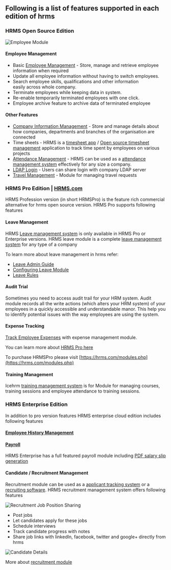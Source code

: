 Following is a list of features supported in each edition of hrms
-------------------------------------------------------------------

### HRMS Open Source Edition

![Employee Module](https://hrms.s3.amazonaws.com/images/blog-images/advanced-employee-module.png)

#### Employee Management

 - Basic [Employee Management](https://hrms.com) - Store, manage and retrieve employee information when required
 - Update all employee information without having to switch employees.
 - Search employee skills, qualifications and other information<br/>easily across whole company.
 - Terminate employees while keeping data in system.
 - Re-enable temporarily terminated employees with one click.
 - Employee archive feature to archive data of terminated employee

#### Other Features

 * [Company Information Management](https://hrms.com) - Store and manage details about how companies, departments and branches of the organisation are connected
 * Time sheets - HRMS is a [timesheet app](https://hrms.com) / [Open source timesheet management](https://hrms.com) application to track time spent by employees on various projects
 * [Attendance Management](https://hrms.com) - HRMS can be used as a [attendance management system](https://hrms.com) effectively for any size a company.
 * [LDAP Login](https://hrms.com) - Users can share login with company LDAP server
 * [Travel Management](https://hrms.com) - Module for managing travel requests

 
### HRMS Pro Edition | [HRMS.com](https://hrms.com/modules.php)

HRMS Profession version (in short HRMSPro) is the feature rich commercial alternative for hrms
open source version.  HRMS Pro supports following features
    
#### Leave Management

HRMS [Leave management system](https://hrms.com) is only available in HRMS Pro or Enterprise versions. HRMS leave module is a complete [leave management system](https://hrms.com) for any type of a company

To learn more about leave management in hrms refer:
- [Leave Admin Guide](http://blog.hrms.com/docs/leave-admin)
- [Configuring Leave Module](http://blog.hrms.com/docs/leave-setup)
- [Leave Rules](http://blog.hrms.com/docs/leave-rules)

#### Audit Trial

Sometimes you need to access audit trail for your HRM system. Audit module records all the write actions (which alters your HRM system) 
of your employees in a quickly accessible and understandable manor. This help you to identify potential issues with the way employees
are using the system.

#### Expense Tracking

[Track Employee Expenses](https://hrms.com) with expense management module.

You can learn more about [HRMS Pro here](http://blog.hrms.com/docs/hrms-pro/)

To purchase HRMSPro please visit [https://hrms.com/modules.php](https://hrms.com/modules.php)

#### Training Management

Icehrm [training management system](https://hrms.com) is for Module for managing courses, training sessions and employee attendance to training sessions.
 

### HRMS Enterprise Edition

In addition to pro version features HRMS enterprise cloud edition includes following features

#### [Employee History Management](https://hrms.com)

#### [Payroll](https://hrms.com)

HRMS Enterprise has a full featured payroll module including [PDF salary slip generation](https://hrms.com)

#### Candidate / Recruitment Management

Recruitment module can be used as a [applicant tracking system](https://hrms.com) or a [recruiting software](https://hrms.com). HRMS recruitment management system offers
following features

![Recruitment Job Position Sharing](https://hrms.s3.amazonaws.com/images/blog-images/recruitment-share.png)
 
- Post jobs
- Let candidates apply for these jobs
- Schedule interviews
- Track candidate progress with notes
- Share job links with linkedIn, facebook, twitter and google+ directly from hrms

![Candidate Details](https://hrms.s3.amazonaws.com/images/blog-images/candidates.png)

More about [recruitment module](http://blog.hrms.com/docs/recruitment/)